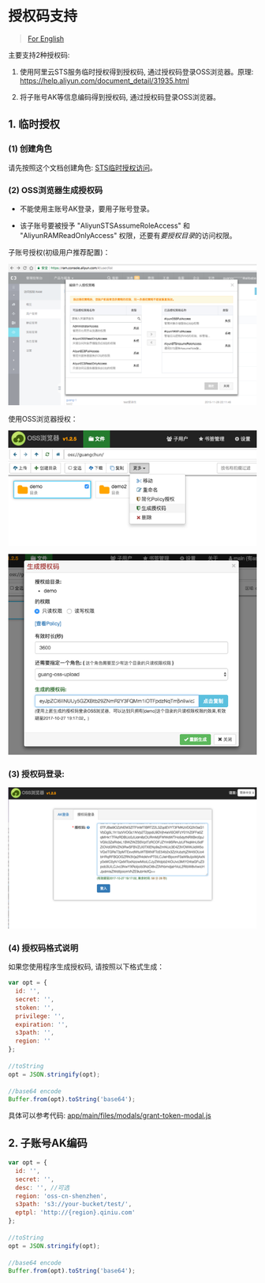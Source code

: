 # 授权码支持

> [For English](en-authToken.md)

主要支持2种授权码:

1. 使用阿里云STS服务临时授权得到授权码, 通过授权码登录OSS浏览器。原理: https://help.aliyun.com/document_detail/31935.html

2. 将子账号AK等信息编码得到授权码, 通过授权码登录OSS浏览器。


## 1. 临时授权

### (1) 创建角色

请先按照这个文档创建角色: [STS临时授权访问](https://help.aliyun.com/document_detail/31935.html)。

### (2) OSS浏览器生成授权码

* 不能使用主账号AK登录，要用子账号登录。

* 该子账号要被授予 "AliyunSTSAssumeRoleAccess" 和 "AliyunRAMReadOnlyAccess" 权限，还要有*要授权目录*的访问权限。


子账号授权(初级用户推荐配置)：

![](../preview/genToken1.png)

使用OSS浏览器授权：

![](../preview/genToken2.png)

![](../preview/genToken3.png)

### (3) 授权码登录:

![](../preview/token-login.png)

### (4) 授权码格式说明

如果您使用程序生成授权码, 请按照以下格式生成：

```javascript
var opt = {
  id: '',
  secret: '',
  stoken: '',
  privilege: '',
  expiration: '',
  s3path: '',
  region: ''
};

//toString
opt = JSON.stringify(opt);

//base64 encode
Buffer.from(opt).toString('base64');
```

具体可以参考代码: [app/main/files/modals/grant-token-modal.js](app/main/files/modals/grant-token-modal.js)


## 2. 子账号AK编码


```javascript
var opt = {
  id: '',
  secret: '',
  desc: '', //可选
  region: 'oss-cn-shenzhen',
  s3path: 's3://your-bucket/test/',  
  eptpl: 'http://{region}.qiniu.com'
};

//toString
opt = JSON.stringify(opt);

//base64 encode
Buffer.from(opt).toString('base64');
```
